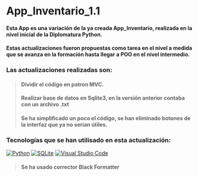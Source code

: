 # App_Inventario_1.1

#### Esta App es una variación de la ya creada App_Inventario, realizada en la nivel inicial de la Diplomatura Python.
#### Estas actualizaciones fueron propuestas como tarea en el nivel a medida que se avanza en la formación hasta llegar a POO en el nivel intermedio.
### Las actualizaciones realizadas son:
  > ####  Dividir el código en patron MVC.
  > ####  Realizar base de datos en Sqlite3, en la versión anterior contaba con un archivo .txt 
  > ####  Se ha simplificado un poco el código, se han eliminado botones de la interfaz que ya no serían útiles.

### Tecnologías que se han utilisado en esta actualización:

[![Python](https://img.shields.io/badge/Python-3.10.2+-yellow?style=for-the-badge&logo=python&logoColor=white&labelColor=101010)](https://python.org)
[![SQLite](https://img.shields.io/badge/sqlite-%2307405e.svg?style=for-the-badge&logo=sqlite&logoColor=white)](https://www.sqlite.org/)
[![Visual Studio Code](https://img.shields.io/badge/Visual%20Studio%20Code-0078d7.svg?style=for-the-badge&logo=visual-studio-code&logoColor=white)](https://code.visualstudio.com/)
  > #### Se ha usado corrector Black Formatter


